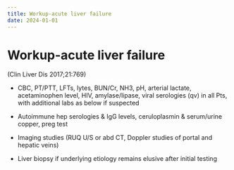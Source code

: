```yaml
---
title: Workup-acute liver failure
date: 2024-01-01
---
```

# Workup-acute liver failure

(Clin Liver Dis 2017;21:769)

* CBC, PT/PTT, LFTs, lytes, BUN/Cr, NH3, pH, arterial lactate, acetaminophen level, HIV, amylase/lipase, viral serologies (qv) in all Pts, with additional labs as below if suspected

* Autoimmune hep serologies & IgG levels, ceruloplasmin & serum/urine copper, preg test

* Imaging studies (RUQ U/S or abd CT, Doppler studies of portal and hepatic veins)

* Liver biopsy if underlying etiology remains elusive after initial testing

